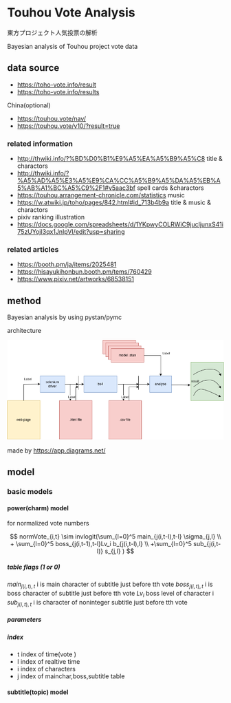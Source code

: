 # Touhou Vote Analysis 

東方プロジェクト人気投票の解析

Bayesian analysis of Touhou project vote data

## data source
- https://toho-vote.info/result
- https://toho-vote.info/results

China(optional)
- https://touhou.vote/nav/ 
- https://touhou.vote/v10/?result=true 

### related information
- http://thwiki.info/?%BD%D0%B1%E9%A5%EA%A5%B9%A5%C8 title & charactors
- http://thwiki.info/?%A5%AD%A5%E3%A5%E9%CA%CC%A5%B9%A5%DA%A5%EB%A5%AB%A1%BC%A5%C9%2F1#v5aac3bf spell cards &charactors
- https://touhou.arrangement-chronicle.com/statistics music
- https://w.atwiki.jp/toho/pages/842.html#id_713b4b9a title & music & charactors
- pixiv ranking illustration
- https://docs.google.com/spreadsheets/d/1YKpwyCOLRWiC9jucljunxS41i75zUYojI3qx1JnIpVI/edit?usp=sharing

### related articles
- https://booth.pm/ja/items/2025481
- https://hisayukihonbun.booth.pm/tems/760429
- https://www.pixiv.net/artworks/68538151

## method
Bayesian analysis by using pystan/pymc

architecture

![architecture](img/vote_analyse_arch.drawio.png)

made by https://app.diagrams.net/

## model
### basic models
#### power(charm) model
for normalized vote numbers

$$
normVote_{i,t} \sim invlogit(\sum_{l=0}^5 main_{j(i,t-l),t-l} \sigma_{j,l} \\ + \sum_{l=0}^5 boss_{j(i,t-1),t-l}Lv_i b_{j(i,t-l),l} 
\\ +\sum_{l=0}^5 sub_{j(i,t-l)} s_{j,l}
 )
$$
##### table flags (1 or 0)
$main_{j(i,t),t}$ i is main character of subtitle just before tth vote
$boss_{j(i,t),t}$ i is boss character of subtitle just before tth vote
$Lv_i$           boss level of character i
$sub_{j(i,t),t}$ i is character of noninteger subtitle just before tth vote  
##### parameters

##### index
- t index of time(vote )
- l index of realtive time
- i index of characters
- j index of mainchar,boss,subtitle table

#### subtitle(topic) model

##


